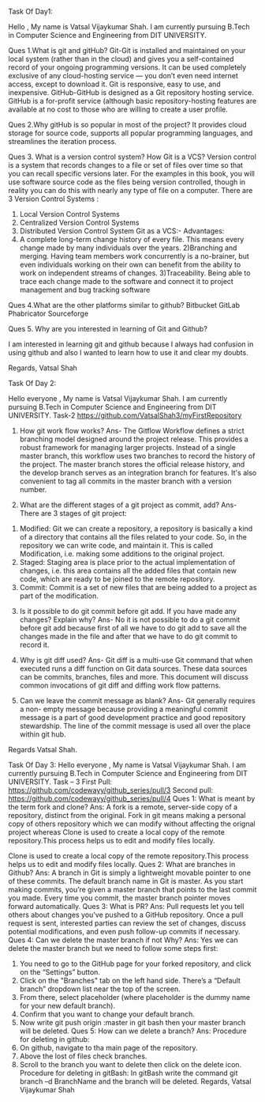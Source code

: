 Task Of Day1:

Hello ,
My name is Vatsal Vijaykumar Shah.
I am currently pursuing B.Tech in Computer Science and Engineering from DIT UNIVERSITY.

Ques 1.What is git and gitHub?
Git-Git is installed and maintained on your local system (rather than in the cloud) and gives you a self-contained record of your ongoing programming versions. It can be used completely exclusive of any cloud-hosting service — you don’t even need internet access, except to download it. Git is responsive, easy to use, and inexpensive.
GitHub-GitHub is designed as a Git repository hosting service. GitHub is a for-profit service (although basic repository-hosting features are available at no cost to those who are willing to create a user profile.

Ques 2.Why gitHub is so popular in most of the project?
It provides cloud storage for source code, supports all popular programming languages, and streamlines the iteration process.

Ques 3. What is a version control system? How Git is a VCS?
Version control is a system that records changes to a file or set of files over time so that you can recall specific versions later. For the examples in this book, you will use software source code as the files being version controlled, though in reality you can do this with nearly any type of file on a computer.
There are 3 Version Control Systems :
1) Local Version Control Systems
2) Centralized Version Control Systems
3) Distributed Version Control System
Git as a VCS:-
Advantages:
1) A complete long-term change history of every file. This means every change made by many individuals over the years.
2)Branching and merging. Having team members work concurrently is a no-brainer, but even individuals working on their own can benefit from the ability to work on independent streams of changes.
3)Traceability. Being able to trace each change made to the software and connect it to project management and bug tracking software

Ques 4.What are the other platforms similar to github?
Bitbucket
GitLab
Phabricator
Sourceforge

Ques 5. Why are you interested in learning of Git and Github?

I am interested in learning git and github because I always had confusion in using github and also I wanted to learn how to use it and clear my doubts.

Regards,
Vatsal Shah

Task Of Day 2:

Hello everyone ,
My name is Vatsal Vijaykumar Shah. I am currently pursuing B.Tech in Computer Science and Engineering from DIT UNIVERSITY.
Task-2
https://github.com/VatsalShah3/myFirstRepository
1. How git work flow works?
Ans- The Gitflow Workflow defines a strict branching model designed around the project release. This provides a robust framework for managing larger projects.  Instead of a single master branch, this workflow uses two branches to record the history of the project. The master branch stores the official release history, and the develop branch serves as an integration branch for features. It's also convenient to tag all commits in the master branch with a version number.

2. What are the different stages of a git project as commit, add?
Ans- There are 3 stages of git project:
1)	Modified:
Git we can create a repository, a repository is basically a kind of a directory that contains all the files related to your code. So, in the repository we can write code, and maintain it. This is called Modification, i.e. making some additions to the original project.
2)	Staged:
Staging area is place prior to the actual implementation of changes, i.e. this area contains all the added files that contain new code, which are ready to be joined to the remote repository.
3)	Commit:
Commit is a set of new files that are being added to a project as part of the modification.
3. Is it possible to do git commit before git add. If you have made any changes? Explain why?
Ans- No it is not possible to do a git commit before git add because first of all we have to do git add to save all the changes made in the file and after that we have to do git commit to record it. 

4. Why is git diff used?
Ans- Git diff is a multi-use Git command that when executed runs a diff function on Git data sources. These data sources can be commits, branches, files and more. This document will discuss common invocations of git diff and diffing work flow patterns.

5. Can we leave the commit message as blank?
Ans- Git generally requires a non- empty message because providing a meaningful commit message is a part of good development practice and good repository stewardship. The line of the commit message is used all over the place within git hub.

Regards
Vatsal Shah.

Task Of Day 3:
Hello everyone ,
My name is Vatsal Vijaykumar Shah. I am currently pursuing B.Tech in Computer Science and Engineering from DIT UNIVERSITY.
Task – 3
First Pull: https://github.com/codewayy/github_series/pull/3
Second pull: https://github.com/codewayy/github_series/pull/4
Ques 1: What is meant by the term fork and clone?
Ans: A fork is a remote, server-side copy of a repository, distinct from the original. 
Fork in git means making a personal copy of others repository which we can modify without affecting the orignal project whereas Clone is used to create  a local copy of the remote repository.This process helps us to edit and modify files locally.

Clone is used to create  a local copy of the remote repository.This process helps us to edit and modify files locally.
Ques 2: What are branches in Github?
Ans: A branch in Git is simply a lightweight movable pointer to one of these commits. The default branch name in Git is master. As you start making commits, you’re given a master branch that points to the last commit you made. Every time you commit, the master branch pointer moves forward automatically.
Ques 3: What is PR?
Ans: Pull requests let you tell others about changes you've pushed to a GitHub repository. Once a pull request is sent, interested parties can review the set of changes, discuss potential modifications, and even push follow-up commits if necessary.
Ques 4: Can we delete the master branch if not Why?
Ans: Yes we can delete the master branch but we need to follow some steps first:
1)	You need to go to the GitHub page for your forked repository, and click on the “Settings” button.
2)	Click on the "Branches" tab on the left hand side. There’s a “Default branch” dropdown list near the top of the screen.
3)	From there, select placeholder (where placeholder is the dummy name for your new default branch).
4)	Confirm that you want to change your default branch.
5)	Now  write git push origin :master in git bash then your master branch will be deleted.
Ques 5: How can we delete a branch?
Ans:  Procedure for deleting in github:
1)	 On github, navigate to tha main page of the repository.
2)	Above the lost of files check branches.
3)	Scroll to the branch you want to delete then click on the delete icon.
Procedure for deleting in gitBash:
In gitBash write the command git branch –d BranchName and the branch will be deleted.
Regards,
Vatsal Vijaykumar Shah